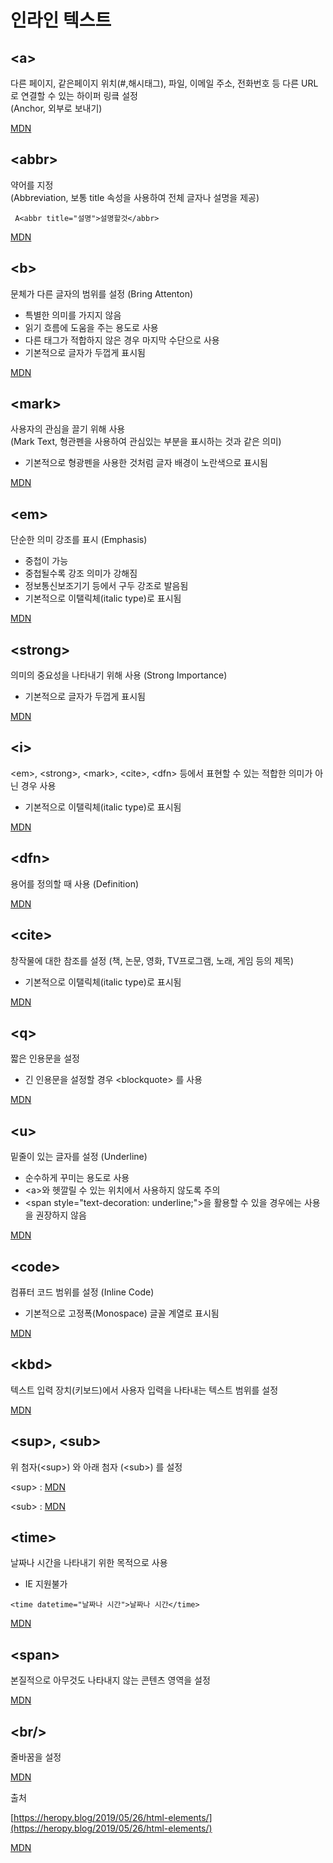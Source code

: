 # 인라인 텍스트

## \<a>
다른 페이지, 같은페이지 위치(#,해시태그), 파일, 이메일 주소, 전화번호 등 다른 URL로 연결할 수 있는 하이퍼 링킄 설정 <br>
(Anchor, 외부로 보내기)

[MDN](https://developer.mozilla.org/ko/docs/Web/HTML/Element/a)

## \<abbr>
약어를 지정 <br>
(Abbreviation, 보통 title 속성을 사용하여 전체 글자나 설명을 제공) <br>

``` A<abbr title="설명">설명할것</abbr>```

[MDN](https://developer.mozilla.org/ko/docs/Web/HTML/Element/abbr)

## \<b>
문체가 다른 글자의 범위를 설정 (Bring Attenton)
- 특별한 의미를 가지지 않음
- 읽기 흐름에 도움을 주는 용도로 사용
- 다른 태그가 적합하지 않은 경우 마지막 수단으로 사용
- 기본적으로 글자가 두껍게 표시됨

[MDN](https://developer.mozilla.org/ko/docs/Web/HTML/Element/b)

## \<mark>
사용자의 관심을 끌기 위해 사용<br>
(Mark Text, 형관펜을 사용하여 관심있는 부분을 표시하는 것과 같은 의미)

- 기본적으로 형광펜을 사용한 것처럼 글자 배경이 노란색으로 표시됨

[MDN](https://developer.mozilla.org/ko/docs/Web/HTML/Element/mark)

## \<em>
단순한 의미 강조를 표시 (Emphasis)
- 중첩이 가능
- 중첩될수록 강조 의미가 강해짐
- 정보통신보조기기 등에서 구두 강조로 발음됨
- 기본적으로 이탤릭체(italic type)로 표시됨

[MDN](https://developer.mozilla.org/ko/docs/Web/HTML/Element/em)

## \<strong>
의미의 중요성을 나타내기 위해 사용 (Strong Importance)
- 기본적으로 글자가 두껍게 표시됨

[MDN](https://developer.mozilla.org/ko/docs/Web/HTML/Element/strong)

## \<i>
\<em>, \<strong>, \<mark>, \<cite>, \<dfn> 등에서 표현할 수 있는 적합한 의미가 아닌 경우 사용
- 기본적으로 이탤릭체(italic type)로 표시됨

[MDN](https://developer.mozilla.org/ko/docs/Web/HTML/Element/i)

## \<dfn>
용어를 정의할 때 사용 (Definition)

[MDN](https://developer.mozilla.org/ko/docs/Web/HTML/Element/dfn)

## \<cite>
창작물에 대한 참조를 설정
(책, 논문, 영화, TV프로그램, 노래, 게임 등의 제목)

- 기본적으로 이탤릭체(italic type)로 표시됨

[MDN](https://developer.mozilla.org/ko/docs/Web/HTML/Element/cite)

## \<q>
짧은 인용문을 설정
- 긴 인용문을 설정할 경우 \<blockquote> 를 사용

[MDN](https://developer.mozilla.org/ko/docs/Web/HTML/Element/q)

## \<u>
밑줄이 있는 글자를 설정 (Underline)
- 순수하게 꾸미는 용도로 사용
- \<a>와 헷깔릴 수 있는 위치에서 사용하지 않도록 주의
- \<span style="text-decoration: underline;">을 활용할 수 있을 경우에는 사용을 권장하지 않음

[MDN](https://developer.mozilla.org/ko/docs/Web/HTML/Element/u)

## \<code>
컴퓨터 코드 범위를 설정 (Inline Code)
- 기본적으로 고정폭(Monospace) 글꼴 계열로 표시됨

[MDN](https://developer.mozilla.org/ko/docs/Web/HTML/Element/code)

## \<kbd>
텍스트 입력 장치(키보드)에서 사용자 입력을 나타내는 텍스트 범위를 설정

[MDN](https://developer.mozilla.org/ko/docs/Web/HTML/Element/kbd)

## \<sup>, \<sub>
위 첨자(\<sup>) 와 아래 첨자 (\<sub>) 를 설정

\<sup> : [MDN](https://developer.mozilla.org/ko/docs/Web/HTML/Element/sup)

\<sub> : [MDN](https://developer.mozilla.org/ko/docs/Web/HTML/Element/sub)

## \<time>
날짜나 시간을 나타내기 위한 목적으로 사용 
- IE 지원불가

```<time datetime="날짜나 시간">날짜나 시간</time>```

[MDN](https://developer.mozilla.org/ko/docs/Web/HTML/Element/time)

## \<span>
본질적으로 아무것도 나타내지 않는 콘텐츠 영역을 설정

[MDN](https://developer.mozilla.org/ko/docs/Web/HTML/Element/sapn)

## \<br/>
줄바꿈을 설정

[MDN](https://developer.mozilla.org/ko/docs/Web/HTML/Element/br)

출처

[https://heropy.blog/2019/05/26/html-elements/](https://heropy.blog/2019/05/26/html-elements/)

[MDN](https://developer.mozilla.org/ko/)